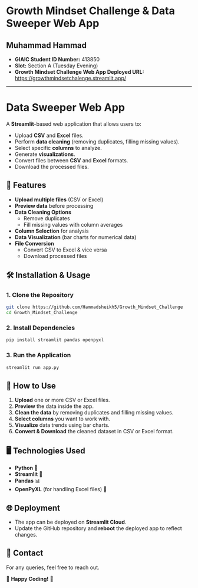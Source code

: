 # Growth Mindset Challenge & Data Sweeper Web App

## Muhammad Hammad
- **GIAIC Student ID Number:** 413850
- **Slot:** Section A (Tuesday Evening)
- **Growth Mindset Challenge Web App Deployed URL:** https://growthmindsetchalenge.streamlit.app/

---

# Data Sweeper Web App
A **Streamlit**-based web application that allows users to:
- Upload **CSV** and **Excel** files.
- Perform **data cleaning** (removing duplicates, filling missing values).
- Select specific **columns** to analyze.
- Generate **visualizations**.
- Convert files between **CSV** and **Excel** formats.
- Download the processed files.

## 🚀 Features
- **Upload multiple files** (CSV or Excel)
- **Preview data** before processing
- **Data Cleaning Options**
  - Remove duplicates
  - Fill missing values with column averages
- **Column Selection** for analysis
- **Data Visualization** (bar charts for numerical data)
- **File Conversion**
  - Convert CSV to Excel & vice versa
  - Download processed files

## 🛠 Installation & Usage

### **1. Clone the Repository**
```bash
git clone https://github.com/Hammadsheikh5/Growth_Mindset_Challenge
cd Growth_Mindset_Challenge
```

### **2. Install Dependencies**
```bash
pip install streamlit pandas openpyxl
```

### **3. Run the Application**
```bash
streamlit run app.py
```

## 📌 How to Use
1. **Upload** one or more CSV or Excel files.
2. **Preview** the data inside the app.
3. **Clean the data** by removing duplicates and filling missing values.
4. **Select columns** you want to work with.
5. **Visualize** data trends using bar charts.
6. **Convert & Download** the cleaned dataset in CSV or Excel format.

## 🖥 Technologies Used
- **Python** 🐍
- **Streamlit** 🎈
- **Pandas** 📊
- **OpenPyXL** (for handling Excel files) 📂

## 🌐 Deployment
- The app can be deployed on **Streamlit Cloud**.
- Update the GitHub repository and **reboot** the deployed app to reflect changes.

## 📩 Contact
For any queries, feel free to reach out.

🚀 **Happy Coding!** 🎉

